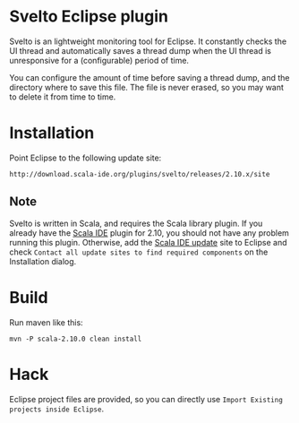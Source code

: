 Svelto Eclipse plugin
=====================

Svelto is an lightweight monitoring tool for Eclipse. It constantly checks the UI thread
and automatically saves a thread dump when the UI thread is unresponsive for a (configurable)
period of time.

You can configure the amount of time before saving a thread dump, and the directory where to
save this file. The file is never erased, so you may want to delete it from time to time.

# Installation

Point Eclipse to the following update site:

	http://download.scala-ide.org/plugins/svelto/releases/2.10.x/site

## Note

Svelto is written in Scala, and requires the Scala library plugin. If you already have the 
[Scala IDE](www.scala-ide.org) plugin for 2.10, you should not have any problem running this plugin.
Otherwise, add the [Scala IDE update](http://download.scala-ide.org/sdk/e37/scala210/dev/site/) site to Eclipse
and check `Contact all update sites to find required components` on the Installation dialog.

# Build

Run maven like this:

    mvn -P scala-2.10.0 clean install

# Hack

Eclipse project files are provided, so you can directly use `Import Existing projects inside Eclipse`.